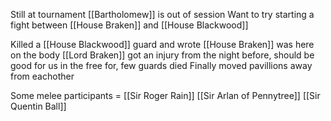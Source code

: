 Still at tournament
[[Bartholomew]] is out of session
Want to try starting a fight between [[House Braken]] and [[House Blackwood]]

Killed a [[House Blackwood]] guard and wrote [[House Braken]] was here on the body
[[Lord Braken]] got an injury from the night before, should be good for us in the free for, few guards died
Finally moved pavillions away from eachother

Some melee participants = 
[[Sir Roger Rain]]
[[Sir Arlan of Pennytree]]
[[Sir Quentin Ball]] 

